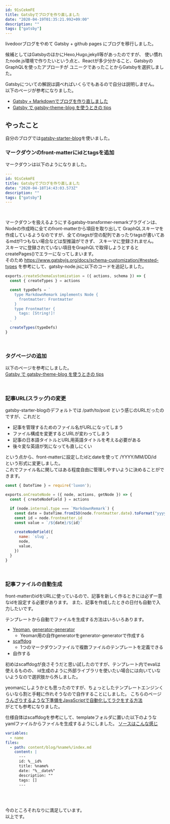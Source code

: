 ```yaml
---
id: 91sCekmFE
title: Gatsbyでブログを作り直しました
date: "2020-04-19T01:35:21.992+09:00"
description: ""
tags: ["gatsby"]
---
```


livedoorブログをやめて Gatsby + github pages にブログを移行しました。  

候補としてはGatsbyのほかにHexo,Hugo,jekyll等があったのですが、
使い慣れたnode.js環境で作りたいという点と、Reactが多少分かること、GatsbyのGraphQLを使ったアプローチが
ユニークであったことからGatsbyを選択しました。

Gatsbyについての解説は調べればいくらでもあるので自分は説明しません。  
以下のページが参考になりました。
- [Gatsby + Markdownでブログを作り直しました](https://diff001a.netlify.com/gatsby-blog-with-markdown/)
- [Gatsby で gatsby-theme-blog を使うときの tips](https://gotohayato.com/content/502/)

## やったこと

自分のブログでは[gatsby-starter-blog](https://github.com/gatsbyjs/gatsby-starter-blog.git)を使いました。

### マークダウンのfront-matterにidとtagsを追加

マークダウンは以下のようになりました。

```yml
---
id: 91sCekmFE
title: Gatsbyでブログを作り直しました
date: "2020-04-18T14:43:03.573Z"
description: ""
tags: ["gatsby"]
---
```

<br>

マークダウンを扱えるようにするgatsby-transformer-remarkプラグインは、Nodeの作成時に全てのfront-matterから項目を取り出して
GraphQLスキーマを作成しているようなのですが、全てのtagsが空の配列であったりtagsが書いてあるmdが1つもない場合などは型推論ができず、
スキーマに登録されません。  
スキーマに登録されていない項目をGraphQLで取得しようとするとcreatePages()でエラーになってしまいます。  
そのため https://www.gatsbyjs.org/docs/schema-customization/#nested-types を参考にして、gatsby-node.jsに以下のコードを追記しました。

```js
exports.createSchemaCustomization = ({ actions, schema }) => {
  const { createTypes } = actions

  const typeDefs = `
    type MarkdownRemark implements Node {
      frontmatter: Frontmatter
    }
    type Frontmatter {
      tags: [String!]!
    }
  `
  createTypes(typeDefs)
}
```

<br>

### タグページの追加

以下のページを参考にしました。  
[Gatsby で gatsby-theme-blog を使うときの tips](https://gotohayato.com/content/502/#tips-06-タグページ（タグ別の投稿一覧ページ）を作りたい)

<br>

### 記事URL(スラッグ)の変更

gatsby-starter-blogのデフォルトでは /path/to/post という感じのURLだったのですが、これだと
- 記事を管理するためのファイル名がURLになってしまう
- ファイル構成を変更するとURLが変わってしまう
- 記事の日本語タイトルとURL用英語タイトルを考える必要がある
- 後々変な英語が気になっても直しにくい

という点から、front-matterに設定したidとdateを使って /YYYY/MM/DD/id　という形式に変更しました。  
これでファイル名に関してはある程度自由に管理しやすいように決めることができます。

```js
const { DateTime } = require('luxon');

exports.onCreateNode = ({ node, actions, getNode }) => {
  const { createNodeField } = actions

  if (node.internal.type === `MarkdownRemark`) {
    const date = DateTime.fromISO(node.frontmatter.date).toFormat("yyyy/MM/dd")
    const id = node.frontmatter.id
    const value = `/${date}/${id}`
    
    createNodeField({
      name: `slug`,
      node,
      value,
    })
  }
}

```

<br>

### 記事ファイルの自動生成

front-matterのidをURLに使っているので、記事を新しく作るときには必ず一意なidを設定する必要があります。
また、記事を作成したときの日付も自動で入力したいです。

テンプレートから自動でファイルを生成する方法はいろいろあります。
- [Yeoman](https://yeoman.io/), [generator-generator](https://github.com/yeoman/generator-generator)
  - Yeoman用の自作generatorをgenerator-generatorで作成する
- [scaffdog](https://github.com/cats-oss/scaffdog)
  - 1つのマークダウンファイルで複数ファイルのテンプレートを定義できる
- 自作する

初めはscaffdogが良さそうだと思い試したのですが、テンプレート内でevalは使えるものの、
id生成のように外部ライブラリを使いたい場合には向いていないようなので選択肢から外しました。

yeomanにしようかとも思ったのですが、ちょっとしたテンプレートエンジンくらいなら割と手軽に作れそうなので自作することにしました。
こちらのページ  
[うんざりするような下準備をJavaScriptで自動化してラクをする方法](https://www.webprofessional.jp/scaffolding-tool-caporal-js/)  
がとても参考になりました。

仕様自体はscaffdogを参考にして、templateフォルダに置いた以下のようなyamlファイルからファイルを生成するようにしました。
[ソースはこんな感じ](https://github.com/gyojir/blog/blob/2e460f68d23eaeee48fd5ea28587ffdd284c8242/scaffold/create.js)

```yml
variables:
  - name
files:
  - path: content/blog/%name%/index.md
    content: |
      ---
      id: %__id%
      title: %name%
      date: "%__date%"
      description: ""
      tags: []
      ---
```

<br>
<br>

今のところそれなりに満足しています。  
以上です。